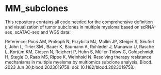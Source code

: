 # MM_subclones

This repository contains all code needed for the comprehensive definition and visualization of tumor subclones in multiple myeloma based on scRNA-seq, scATAC-seq and WGS data:

Reference:
Poos AM, Prokoph N, Przybilla  MJ, Mallm JP, Steiger  S, Seufert  I, John  L, Tirier  SM , Bauer  K, Baumann  A, Rohleder  J, Munawar  U, Rasche  L, Kortüm  KM, Giesen N, Reichert P, Huhn S, Müller-Tidow C, Goldschmidt H, Stegle O, Raab MS, Rippe K, Weinhold N. Resolving therapy resistance mechanisms in multiple myeloma by multiomics subclone analysis. Blood. 2023 Jun 30;blood.2023019758.  doi: 10.1182/blood.2023019758.
